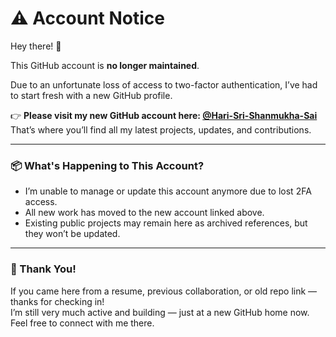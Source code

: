 # ⚠️ Account Notice

Hey there! 👋

This GitHub account is **no longer maintained**.

Due to an unfortunate loss of access to two-factor authentication, I’ve had to start fresh with a new GitHub profile.

👉 **Please visit my new GitHub account here: [@Hari-Sri-Shanmukha-Sai](https://github.com/Hari-Sri-Shanmukha-Sai)**  
That’s where you’ll find all my latest projects, updates, and contributions.

---

### 📦 What's Happening to This Account?

- I’m unable to manage or update this account anymore due to lost 2FA access.
- All new work has moved to the new account linked above.
- Existing public projects may remain here as archived references, but they won’t be updated.

---

### 🙏 Thank You!

If you came here from a resume, previous collaboration, or old repo link — thanks for checking in!  
I’m still very much active and building — just at a new GitHub home now. Feel free to connect with me there.


